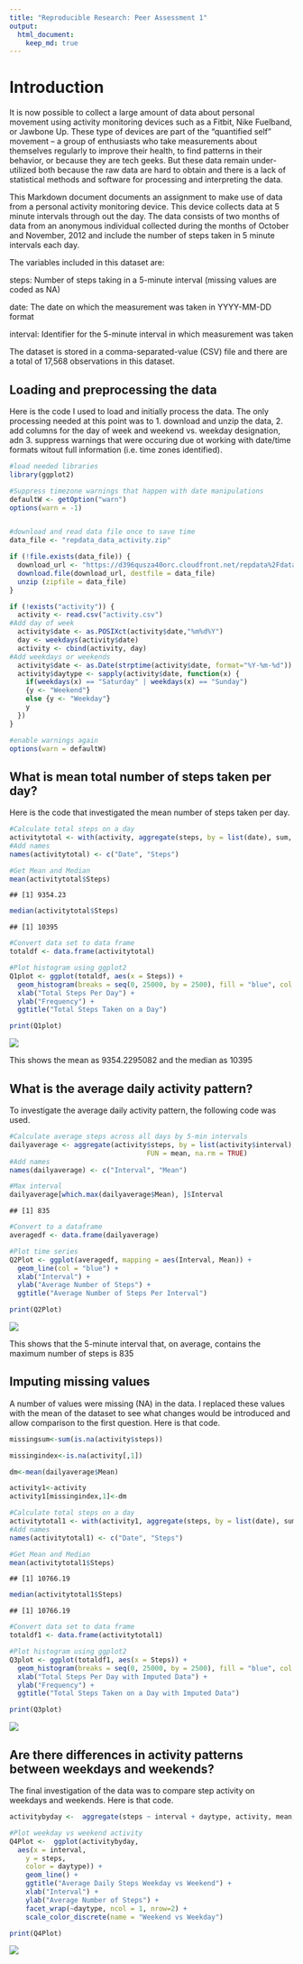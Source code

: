 ```yaml
---
title: "Reproducible Research: Peer Assessment 1"
output: 
  html_document:
    keep_md: true
---
```


# Introduction

It is now possible to collect a large amount of data about personal movement using activity monitoring devices such as a Fitbit, Nike Fuelband, or Jawbone Up. These type of devices are part of the “quantified self” movement – a group of enthusiasts who take measurements about themselves regularly to improve their health, to find patterns in their behavior, or because they are tech geeks. But these data remain under-utilized both because the raw data are hard to obtain and there is a lack of statistical methods and software for processing and interpreting the data.

This Markdown document documents an assignment to make use of data from a personal activity monitoring device. This device collects data at 5 minute intervals through out the day. The data consists of two months of data from an anonymous individual collected during the months of October and November, 2012 and include the number of steps taken in 5 minute intervals each day.

The variables included in this dataset are:

steps: Number of steps taking in a 5-minute interval (missing values are coded as NA)

date: The date on which the measurement was taken in YYYY-MM-DD format

interval: Identifier for the 5-minute interval in which measurement was taken

The dataset is stored in a comma-separated-value (CSV) file and there are a total of 17,568 observations in this dataset.


## Loading and preprocessing the data

Here is the code I used to load and initially process the data.  The only processing needed at this point was to 1. download and unzip the data, 2. add columns for the day of week and weekend vs. weekday designation, adn 3. suppress warnings that were occuring due ot working with date/time formats witout full information (i.e. time zones identified).


```r
#load needed libraries
library(ggplot2)

#Suppress timezone warnings that happen with date manipulations
defaultW <- getOption("warn") 
options(warn = -1) 


#download and read data file once to save time
data_file <- "repdata_data_activity.zip"

if (!file.exists(data_file)) {
  download_url <- "https://d396qusza40orc.cloudfront.net/repdata%2Fdata%2Factivity.zip"
  download.file(download_url, destfile = data_file)
  unzip (zipfile = data_file)
}

if (!exists("activity")) {
  activity <- read.csv("activity.csv") 
#Add day of week
  activity$date <- as.POSIXct(activity$date,"%m%d%Y")
  day <- weekdays(activity$date)
  activity <- cbind(activity, day)
#Add weekdays or weekends
  activity$date <- as.Date(strptime(activity$date, format="%Y-%m-%d"))
  activity$daytype <- sapply(activity$date, function(x) {
    if(weekdays(x) == "Saturday" | weekdays(x) == "Sunday")
    {y <- "Weekend"}
    else {y <- "Weekday"}
    y
  })
}

#enable warnings again
options(warn = defaultW)
```

## What is mean total number of steps taken per day?
Here is the code that investigated the mean number of steps taken per day.

```r
#Calculate total steps on a day
activitytotal <- with(activity, aggregate(steps, by = list(date), sum, na.rm = TRUE))
#Add names
names(activitytotal) <- c("Date", "Steps")

#Get Mean and Median
mean(activitytotal$Steps)
```

```
## [1] 9354.23
```

```r
median(activitytotal$Steps)
```

```
## [1] 10395
```

```r
#Convert data set to data frame
totaldf <- data.frame(activitytotal)

#Plot histogram using ggplot2
Q1plot <- ggplot(totaldf, aes(x = Steps)) + 
  geom_histogram(breaks = seq(0, 25000, by = 2500), fill = "blue", col = "black") + 
  xlab("Total Steps Per Day") + 
  ylab("Frequency") + 
  ggtitle("Total Steps Taken on a Day")

print(Q1plot)
```

![](PA1_template_files/figure-html/unnamed-chunk-2-1.png)<!-- -->

This shows the mean as 9354.2295082 and the median as 10395

## What is the average daily activity pattern?
To investigate the average daily activity pattern, the following code was used.

```r
#Calculate average steps across all days by 5-min intervals
dailyaverage <- aggregate(activity$steps, by = list(activity$interval), 
                                  FUN = mean, na.rm = TRUE)
#Add names
names(dailyaverage) <- c("Interval", "Mean")

#Max interval
dailyaverage[which.max(dailyaverage$Mean), ]$Interval
```

```
## [1] 835
```

```r
#Convert to a dataframe
averagedf <- data.frame(dailyaverage)

#Plot time series
Q2Plot <- ggplot(averagedf, mapping = aes(Interval, Mean)) + 
  geom_line(col = "blue") +
  xlab("Interval") + 
  ylab("Average Number of Steps") + 
  ggtitle("Average Number of Steps Per Interval")

print(Q2Plot)
```

![](PA1_template_files/figure-html/unnamed-chunk-3-1.png)<!-- -->

This shows that the 5-minute interval that, on average, contains the maximum number of steps is 835



## Imputing missing values
A number of values were missing (NA) in the data.  I replaced these values with the mean of the dataset to see what changes would be introduced and allow comparison to the first question.  Here is that code.


```r
missingsum<-sum(is.na(activity$steps))

missingindex<-is.na(activity[,1])

dm<-mean(dailyaverage$Mean)

activity1<-activity
activity1[missingindex,1]<-dm

#Calculate total steps on a day
activitytotal1 <- with(activity1, aggregate(steps, by = list(date), sum, na.rm = TRUE))
#Add names
names(activitytotal1) <- c("Date", "Steps")

#Get Mean and Median
mean(activitytotal1$Steps)
```

```
## [1] 10766.19
```

```r
median(activitytotal1$Steps)
```

```
## [1] 10766.19
```

```r
#Convert data set to data frame
totaldf1 <- data.frame(activitytotal1)

#Plot histogram using ggplot2
Q3plot <- ggplot(totaldf1, aes(x = Steps)) + 
  geom_histogram(breaks = seq(0, 25000, by = 2500), fill = "blue", col = "black") + 
  xlab("Total Steps Per Day with Imputed Data") + 
  ylab("Frequency") + 
  ggtitle("Total Steps Taken on a Day with Imputed Data")

print(Q3plot)
```

![](PA1_template_files/figure-html/unnamed-chunk-4-1.png)<!-- -->


## Are there differences in activity patterns between weekdays and weekends?

The final investigation of the data was to compare step activity on weekdays and weekends.  Here is that code.

```r
activitybyday <-  aggregate(steps ~ interval + daytype, activity, mean, na.rm = TRUE)

#Plot weekday vs weekend activity
Q4Plot <-  ggplot(activitybyday, 
  aes(x = interval, 
    y = steps, 
    color = daytype)) + 
    geom_line() + 
    ggtitle("Average Daily Steps Weekday vs Weekend") + 
    xlab("Interval") + 
    ylab("Average Number of Steps") +
    facet_wrap(~daytype, ncol = 1, nrow=2) +
    scale_color_discrete(name = "Weekend vs Weekday")

print(Q4Plot)
```

![](PA1_template_files/figure-html/unnamed-chunk-5-1.png)<!-- -->
